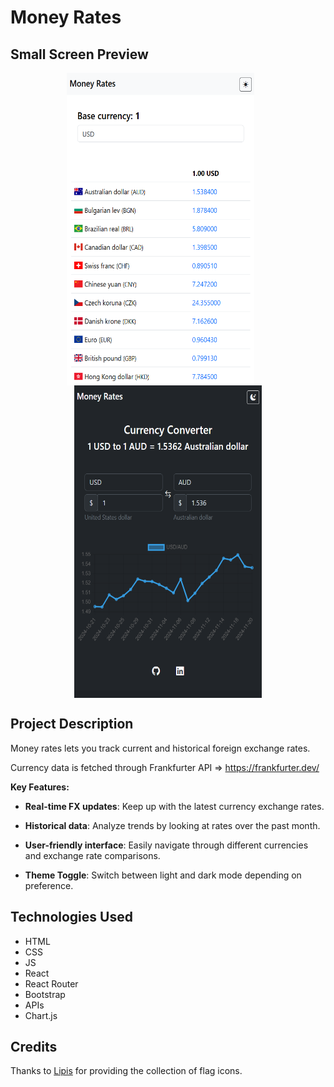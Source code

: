 # Money Rates

## Small Screen Preview
<p align="center">
  <img align="top" src="screenshots/Screenshot 2024-11-22 180610.png" width="300" height="500">&nbsp;&nbsp;&nbsp;&nbsp;&nbsp;&nbsp;
  <img align="top" src="screenshots/Screenshot 2024-11-20 162721.png" width="300" height="500">
</p>

## Project Description
Money rates lets you track current and historical foreign exchange rates.

Currency data is fetched through Frankfurter API => https://frankfurter.dev/

**Key Features:**

- **Real-time FX updates**: Keep up with the latest currency exchange rates.

- **Historical data**: Analyze trends by looking at rates over the past month.

- **User-friendly interface**: Easily navigate through different currencies and exchange rate comparisons.

- **Theme Toggle**: Switch between light and dark mode depending on preference.

## Technologies Used 
- HTML
- CSS
- JS
- React
- React Router
- Bootstrap
- APIs
- Chart.js

## Credits
Thanks to <a href="https://github.com/lipis">Lipis</a> for providing the collection of flag icons.
